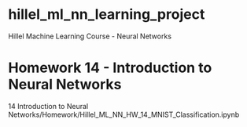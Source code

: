 # hillel_ml_nn_learning_project
Hillel Machine Learning Course - Neural Networks


# Homework 14 - Introduction to Neural Networks
14 Introduction to Neural Networks/Homework/Hillel_ML_NN_HW_14_MNIST_Classification.ipynb
